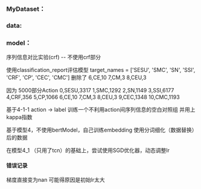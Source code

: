 ### MyDataset：


### data:



### model：

序列信息对比实验(crf) -- 不使用crf部分


使用classification_report评估模型
target_names = ['SESU', 'SMC', 'SN', 'SSI', 'CRF', 'CP', 'CEC', 'CMC']
删除了
6,CE,10
7,CM,3
8,CEU,3

因为
5000部分Action
0,SESU,3317
1,SMC,1292
2,SN,1149
3,SSI,6177
4,CRF,356
5,CP,1066
6,CE,10
7,CM,3
8,CEU,3
9,CEC,1348
10,CMC,1193



基于4-1-1
action -> label
训练一个不利用action间序列信息的空白对照组
并用上kappa指数

基于模型4，不使用bertModel，自己训练embedding
使用分词细化（数据替换）后的数据

在模型4_1 （只用了tcn）的基础上，尝试使用SGD优化器，动态调整lr


#### 错误记录
梯度直接变为nan
可能得原因是初始lr太大
